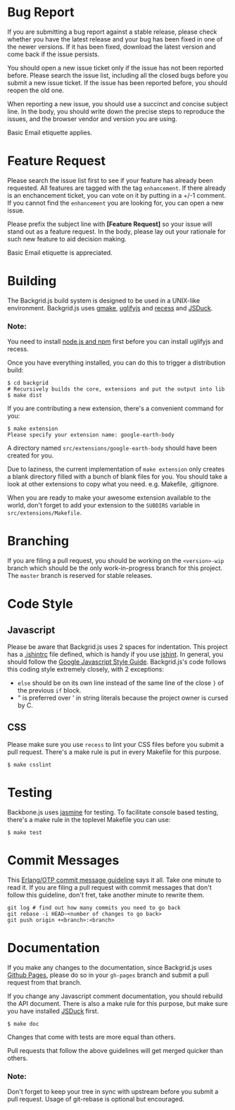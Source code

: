 Bug Report
==========

If you are submitting a bug report against a stable release, please check
whether you have the latest release and your bug has been fixed in one of the
newer versions. If it has been fixed, download the latest version and come back
if the issue persists.

You should open a new issue ticket only if the issue has not been reported
before. Please search the issue list, including all the closed bugs before you
submit a new issue ticket. If the issue has been reported before, you should
reopen the old one.

When reporting a new issue, you should use a succinct and concise subject
line. In the body, you should write down the precise steps to reproduce the
issues, and the browser vendor and version you are using.

Basic Email etiquette applies.

Feature Request
===============

Please search the issue list first to see if your feature has already been
requested. All features are tagged with the tag `enhancement`. If there already
is an enchancement ticket, you can vote on it by putting in a +/-1 comment. If
you cannot find the `enhancement` you are looking for, you can open a new issue.

Please prefix the subject line with **[Feature Request]** so your issue will
stand out as a feature request. In the body, please lay out your rationale for
such new feature to aid decision making.

Basic Email etiquette is appreciated.

Building
========

The Backgrid.js build system is designed to be used in a UNIX-like
environment. Backgrid.js uses [gmake](http://www.gnu.org/software/make/),
[uglifyjs](https://github.com/mishoo/UglifyJS2) and
[recess](https://github.com/twitter/recess) and
[JSDuck](https://github.com/senchalabs/jsduck).

### Note:

You need to install [node.js and npm](http://nodejs.org) first before you can
install uglifyjs and recess.

Once you have everything installed, you can do this to trigger a distribution
build:

```shell
$ cd backgrid
# Recursively builds the core, extensions and put the output into lib
$ make dist
```

If you are contributing a new extension, there's a convenient command for you:

```shell
$ make extension
Please specify your extension name: google-earth-body
```

A directory named `src/extensions/google-earth-body` should have been created
for you.

Due to laziness, the current implementation of `make extension` only creates a
blank directory filled with a bunch of blank files for you. You should take a
look at other extensions to copy what you need. e.g. Makefile, .gitignore.

When you are ready to make your awesome extension available to the world, don't
forget to add your extension to the `SUBDIRS` variable in
`src/extensions/Makefile`.

Branching
=========

If you are filing a pull request, you should be working on the `<version>-wip`
branch which should be the only work-in-progress branch for this project. The
`master` branch is reserved for stable releases.

Code Style
==========

Javascript
----------

Please be aware that Backgrid.js uses 2 spaces for indentation. This project has
a [.jshintrc](.jshintrc) file defined, which is handy if you use
[jshint](http://www.jshint.com). In general, you should follow the
[Google Javascript Style Guide](http://google-styleguide.googlecode.com/svn/trunk/javascriptguide.xml). Backgrid.js's
code follows this coding style extremely closely, with 2 exceptions:

- `else` should be on its own line instead of the same line of the close `}` of
  the previous `if` block.
- " is preferred over ' in string literals because the project owner is cursed
   by C.

CSS
---

Please make sure you use `recess` to lint your CSS files before you submit a
pull request. There's a make rule is put in every Makefile for this purpose.

```shell
$ make csslint
```

Testing
=======

Backbone.js uses [jasmine](http://pivotal.github.com/jasmine/) for testing. To
facilitate console based testing, there's a make rule in the toplevel Makefile
you can use:

```shell
$ make test
```

Commit Messages
===============

This
[Erlang/OTP commit message guideline](https://github.com/erlang/otp/wiki/Writing-good-commit-messages)
says it all. Take one minute to read it. If you are filing a pull request with
commit messages that don't follow this guideline, don't fret, take another
minute to rewrite them.

```shell
git log # find out how many commits you need to go back
git rebase -i HEAD~<number of changes to go back>
git push origin +<branch>:<branch>
```

Documentation
=============

If you make any changes to the documentation, since Backgrid.js uses
[Github Pages](http://pages.github.com), please do so in your `gh-pages` branch
and submit a pull request from that branch.

If you change any Javascript comment documentation, you should rebuild the API
document. There is also a make rule for this purpose, but make sure you have
installed [JSDuck](https://github.com/senchalabs/jsduck) first.

```shell
$ make doc
```

Changes that come with tests are more equal than others.

Pull requests that follow the above guidelines will get merged quicker than
others.

### Note:

Don't forget to keep your tree in sync with upstream before you submit a
pull request. Usage of git-rebase is optional but encouraged.
